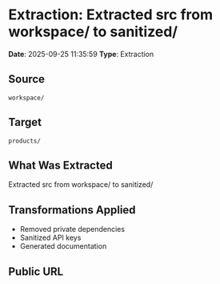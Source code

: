 # Extraction: Extracted src from workspace/ to sanitized/

**Date**: 2025-09-25 11:35:59
**Type**: Extraction

## Source
`workspace/`

## Target
`products/`

## What Was Extracted
Extracted src from workspace/ to sanitized/

## Transformations Applied
- Removed private dependencies
- Sanitized API keys
- Generated documentation

## Public URL

